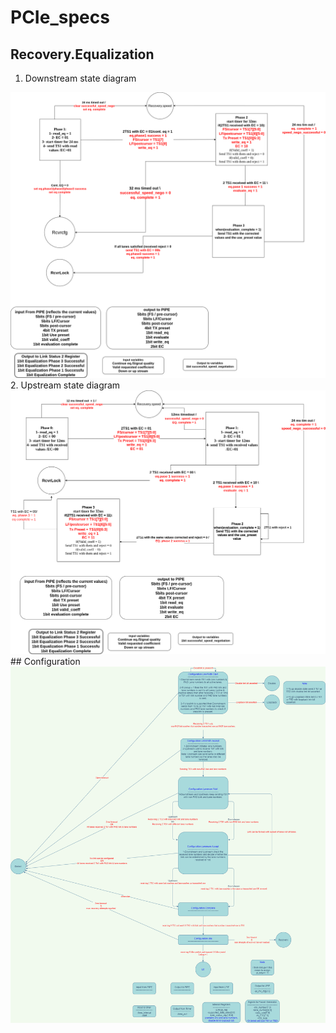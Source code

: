 # PCIe_specs

## Recovery.Equalization
1. Downstream state diagram
<img src=images/equalization_DownStream.png width = 700>
2. Upstream state diagram
<img src=images/equalization_upstream.png width = 700>
## Configuration
<img src=images/Configuration.png width = 700>
